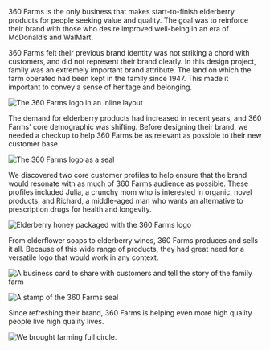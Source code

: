<meta name="categories" content="brand strategy, identity design" />
<meta name="media" content="/_assets/media/360/360-office.jpg" />

360 Farms is the only business that makes start-to-finish elderberry products for people seeking value and quality. The goal was to reinforce their brand with those who desire improved well-being in an era of McDonald’s and WalMart.

360 Farms felt their previous brand identity was not striking a chord with customers, and did not represent their brand clearly. In this design project, family was an extremely important brand attribute. The land on which the farm operated had been kept in the family since 1947. This made it important to convey a sense of heritage and belonging.

![The 360 Farms logo in an inline layout](/_assets/media/360/360-inline.svg)

The demand for elderberry products had increased in recent years, and 360 Farms' core demographic was shifting. Before designing their brand, we needed a checkup to help 360 Farms be as relevant as possible to their new customer base.

![The 360 Farms logo as a seal](/_assets/media/360/360-seal.svg)

We discovered two core customer profiles to help ensure that the brand would resonate with as much of 360 Farms audience as possible. These profiles included Julia, a crunchy mom who is interested in organic, novel products, and Richard, a middle-aged man who wants an alternative to prescription drugs for health and longevity.

![Elderberry honey packaged with the 360 Farms logo](/_assets/media/360/360-honey.jpg)

From elderflower soaps to elderberry wines, 360 Farms produces and sells it all. Because of this wide range of products, they had great need for a versatile logo that would work in any context.

![A business card to share with customers and tell the story of the family farm](/_assets/media/360/360-business-card.jpg)

![A stamp of the 360 Farms seal](/_assets/media/360/360-stamp.jpg)

Since refreshing their brand, 360 Farms is helping even more high quality people live high quality lives.

![We brought farming full circle.](/_assets/media/360/360-berries.jpg)